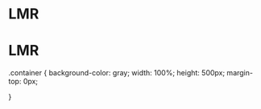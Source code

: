 # LMR
# LMR
.container {
    background-color: gray;
    width: 100%;
    height: 500px; 
    margin-top: 0px;

}